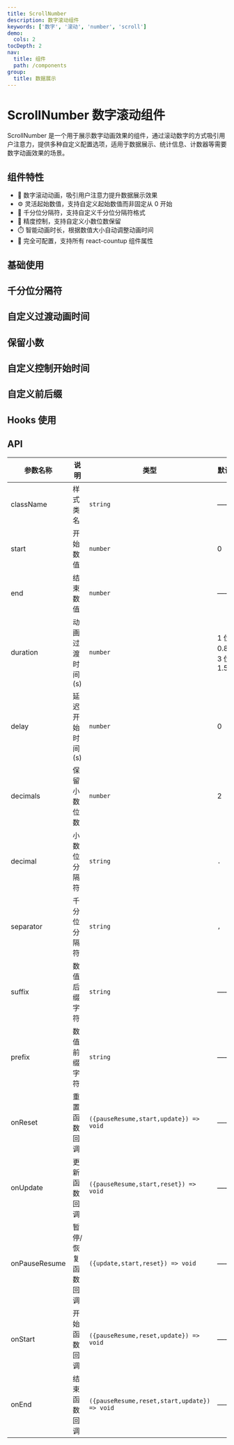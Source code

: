 ```yaml
---
title: ScrollNumber
description: 数字滚动组件
keywords: ['数字', '滚动', 'number', 'scroll']
demo:
  cols: 2
tocDepth: 2
nav:
  title: 组件
  path: /components
group:
  title: 数据展示
---
```


# ScrollNumber 数字滚动组件

ScrollNumber 是一个用于展示数字动画效果的组件，通过滚动数字的方式吸引用户注意力，提供多种自定义配置选项，适用于数据展示、统计信息、计数器等需要数字动画效果的场景。

## 组件特性

- 🎯 数字滚动动画，吸引用户注意力提升数据展示效果
- ⚙️ 灵活起始数值，支持自定义起始数值而非固定从 0 开始
- 📏 千分位分隔符，支持自定义千分位分隔符格式
- 🎨 精度控制，支持自定义小数位数保留
- ⏱️ 智能动画时长，根据数值大小自动调整动画时间
- 🧩 完全可配置，支持所有 react-countup 组件属性

## 基础使用

<code src="./demos/basicDemo.tsx" ></code>

## 千分位分隔符

<code src="./demos/separatorDemo.tsx" title="千分位分隔符"></code>

## 自定义过渡动画时间

<code src="./demos/durationDemo.tsx" title="自定义过渡动画时间"></code>

## 保留小数

<code src="./demos/noDecimalsDemo.tsx" title="不保留小数"></code>
<code src="./demos/decimalDemo.tsx" title="小数分隔符"></code>

## 自定义控制开始时间

<code src="./demos/delayStartDemo.tsx" title="延迟开始"></code>
<code src="./demos/manuallyStartDemo.tsx" title="手动开始"></code>

## 自定义前后缀

<code src="./demos/prefixDemo.tsx" title="自定义前缀"></code>
<code src="./demos/suffixDemo.tsx" title="自定义后缀"></code>

## Hooks 使用

<code src="./demos/hooksSimpleDemo.tsx" title="Hooks简单示例"></code>
<code src="./demos/hooksDemo.tsx" title="Hooks完整示例"></code>

## API

| 参数名称      | 说明              | 类型                                         | 默认值                   |
| ------------- | ----------------- | -------------------------------------------- | ------------------------ |
| className     | 样式类名          | `string`                                     | ——                       |
| start         | 开始数值          | `number`                                     | 0                        |
| end           | 结束数值          | `number`                                     | ——                       |
| duration      | 动画过渡时间(s)   | `number`                                     | 1 位数 0.8s；3 位数 1.5s |
| delay         | 延迟开始时间(s)   | `number`                                     | 0                        |
| decimals      | 保留小数位数      | `number`                                     | 2                        |
| decimal       | 小数位分隔符      | `string`                                     | `.`                      |
| separator     | 千分位分隔符      | `string`                                     | `,`                      |
| suffix        | 数值后缀字符      | `string`                                     | ——                       |
| prefix        | 数值前缀字符      | `string`                                     | ——                       |
| onReset       | 重置函数回调      | `({pauseResume,start,update}) => void`       | ——                       |
| onUpdate      | 更新函数回调      | `({pauseResume,start,reset}) => void`        | ——                       |
| onPauseResume | 暂停/恢复函数回调 | `({update,start,reset}) => void`             | ——                       |
| onStart       | 开始函数回调      | `({pauseResume,reset,update}) => void`       | ——                       |
| onEnd         | 结束函数回调      | `({pauseResume,reset,start,update}) => void` | ——                       |
